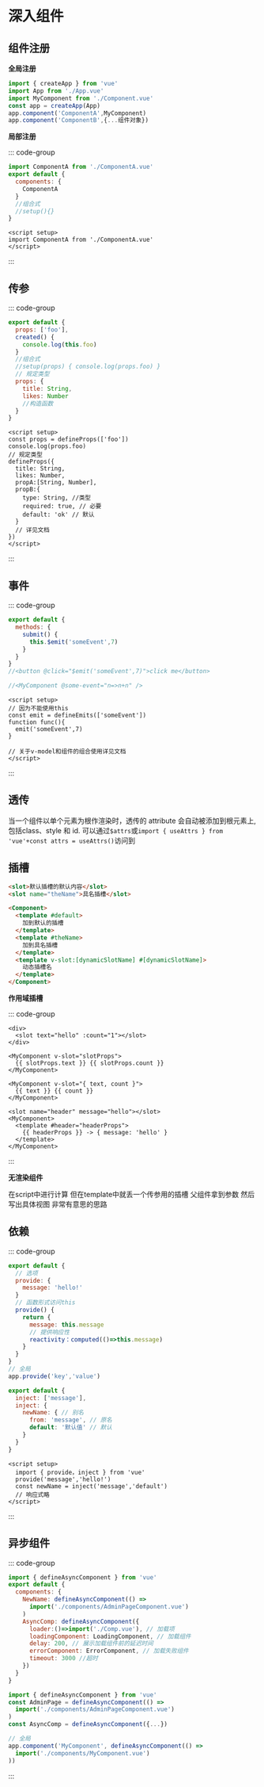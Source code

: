 # 深入组件

## 组件注册

**全局注册**

```js
import { createApp } from 'vue'
import App from './App.vue'
import MyComponent from './Component.vue'
const app = createApp(App)
app.component('ComponentA',MyComponent)
app.component('ComponentB',{...组件对象})
```

**局部注册**

::: code-group
```js [选项式]
import ComponentA from './ComponentA.vue'
export default {
  components: {
    ComponentA
  }
  //组合式
  //setup(){}
}
```

```vue [语法糖]
<script setup>
import ComponentA from './ComponentA.vue'
</script>
```
:::


## 传参


::: code-group
```js [选项式]
export default {
  props: ['foo'],
  created() {
    console.log(this.foo)
  }
  //组合式
  //setup(props) { console.log(props.foo) }
  // 规定类型
  props: {
    title: String,
    likes: Number
    //构造函数
  }
}

```

```vue [语法糖]
<script setup>
const props = defineProps(['foo'])
console.log(props.foo)
// 规定类型
defineProps({
  title: String,
  likes: Number,
  propA:[String, Number],
  propB:{
    type: String, //类型
    required: true, // 必要
    default: 'ok' // 默认
  }
  // 详见文档
})
</script>
```
:::


## 事件

::: code-group
```js [选项式]
export default {
  methods: {
    submit() {
      this.$emit('someEvent',7)
    }
  }
}
//<button @click="$emit('someEvent',7)">click me</button>

//<MyComponent @some-event="n=>n+n" />
```

```vue [语法糖]
<script setup>
// 因为不能使用this
const emit = defineEmits(['someEvent'])
function func(){
  emit('someEvent',7)
}

// 关于v-model和组件的组合使用详见文档
</script>
```
:::


## 透传

当一个组件以单个元素为根作渲染时，透传的 attribute 会自动被添加到根元素上,包括class、style 和 id. 可以通过`$attrs`或`import { useAttrs } from 'vue'+const attrs = useAttrs()`访问到

## 插槽

```html
<slot>默认插槽的默认内容</slot>
<slot name="theName">具名插槽</slot>

<Component>
  <template #default>
    加到默认的插槽
  </template>
  <template #theName>
    加到具名插槽
  </template>
  <template v-slot:[dynamicSlotName] #[dynamicSlotName]>
    动态插槽名
  </template>
</Component>
```

**作用域插槽**

::: code-group
```vue [默认插槽]
<div>
  <slot text="hello" :count="1"></slot>
</div>

<MyComponent v-slot="slotProps">
  {{ slotProps.text }} {{ slotProps.count }}
</MyComponent>

<MyComponent v-slot="{ text, count }">
  {{ text }} {{ count }}
</MyComponent>
```

```vue [具名插槽]
<slot name="header" message="hello"></slot>
<MyComponent>
  <template #header="headerProps">
    {{ headerProps }} -> { message: 'hello' }
  </template>
</MyComponent>
```
:::


**无渲染组件**

在script中进行计算 但在template中就丢一个传参用的插槽 父组件拿到参数 然后写出具体视图 非常有意思的思路


## 依赖

::: code-group
```js [选项式 提供]
export default {
  // 选项
  provide: {
    message: 'hello!'
  }
  // 函数形式访问this
  provide() {
    return {
      message: this.message
      // 提供响应性
      reactivity：computed(()=>this.message)
    }
  }
}
// 全局
app.provide('key','value')
```

```js [选项式 注入]
export default {
  inject: ['message'],
  inject: {
    newName: { // 别名
      from: 'message', // 原名
      default: '默认值' // 默认
    }
  }
}
```

```vue [选项式]
<script setup>
  import { provide，inject } from 'vue'
  provide('message','hello!')
  const newName = inject('message','default')
  // 响应式略
</script>
```
:::


## 异步组件

::: code-group
```js [选项式]
import { defineAsyncComponent } from 'vue'
export default {
  components: {
    NewName: defineAsyncComponent(() =>
      import('./components/AdminPageComponent.vue')
    )
    AsyncComp: defineAsyncComponent({
      loader:()=>import('./Comp.vue'), // 加载项
      loadingComponent: LoadingComponent, // 加载组件
      delay: 200, // 展示加载组件前的延迟时间
      errorComponent: ErrorComponent, // 加载失败组件
      timeout: 3000 //超时
    })
  }
}
```

```js [组合式]
import { defineAsyncComponent } from 'vue'
const AdminPage = defineAsyncComponent(() =>
  import('./components/AdminPageComponent.vue')
)
const AsyncComp = defineAsyncComponent({...})

// 全局
app.component('MyComponent', defineAsyncComponent(() =>
  import('./components/MyComponent.vue')
))
```
:::
